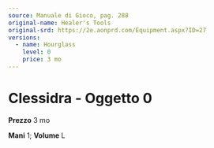 ```yaml
---
source: Manuale di Gioco, pag. 288
original-name: Healer's Tools
original-srd: https://2e.aonprd.com/Equipment.aspx?ID=27
versions:
  - name: Hourglass
    level: 0
    price: 3 mo
---
```


# Clessidra - Oggetto 0

**Prezzo** 3 mo

**Mani** 1; **Volume** L
